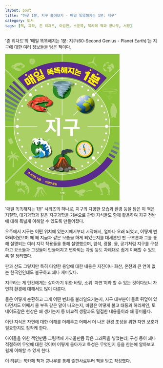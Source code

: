 ```yaml
---
layout: post
title: "하루 1분, 지구 훑어보기 - 매일 똑똑해지는 1분: 지구"
category: 도서
tags: [책, 과학, 존 리차드, 이섬민, 스푼북, 북카페 책과 콩나무, 서평]
---
```


'존 리차드'의
'매일 똑똑해지는 1분: 지구(60-Second Genius - Planet Earth)'는
지구에 대한 여러 정보들을 담은 책이다.

![표지](/images/book/60-second-genius-planet-earth-book-h480.jpg)

'매일 똑똑해지는 1분' 시리즈의 하나로,
지구의 다양한 모습과 환경 등을 담은 이 책은
지질학, 대기과학과 같은 지구과학을 기본으로 관련 지식들도 함께 활용하여
지구 전반에 대해 폭넓게 이해할 수 있도록 만들어졌다.

우주에서 지구는 어떤 위치에 있는지에서부터 시작해서,
얼마나 오래 되었고,
어떻게 변화되어왔으며 왜 왜 지금과 같은 모습을 하게 되었는지를
대세론인 판 구조론과 그를 통해 설명되는 여러 지각 작용들을 통해 설명했으며,
암석, 광물, 물, 공기처럼 지구를 구성하고 요소들과
그것들이 만들어지고 변화되는 과정 등도
차례대로 쉽게 이해할 수 있도록 잘 정리했다.

판과 산도 그렇지만 특히 다양한 용암에 대한 내용은
지진이나 화산, 온천과 큰 연이 없는 한국인인데도 불구하고 꽤나 재미있다.

지구라는 게 인간에게는 살아가기 위한 바탕, 소위 '자연'이라 할 수 있는 것이다보니
자연히 환경에 대해서도 많이 다룬다.

물은 어떻게 순환하고 그게 어떤 변화를 불러일으키는지,
지구 대부분이 물로 뒤덮여 있다면서도 어째서 물 부족 같은 말이 나오는지,
바람은 어떻게 불고 태풍과 허리케인, 토네이도같은 현상은 왜 생기는지 등
비교적 생활과도 밀접한 내용들이라 꽤 흥미롭다.

이런 지식은 자연에 대한 이해를 더해주고
어째서 더 나은 환경 조성을 위한 자연 보호가 필요한지도 짐작케 한다.

아이들을 위한 책인만큼 그림책에 가까울만큼 많은 그래픽을 넣었는데,
구성 등이 꽤나 적절하여
무엇에 대한 것이며 어떻게 돌아가고 특성은 무엇인지 등을
한눈에 알아보고 쉽게 이해할 수 있게 한다.



<div class="im im-info">
이 리뷰는 북카페 책과 콩나무를 통해 출판사로부터 책을 받고 작성했다.
</div>
